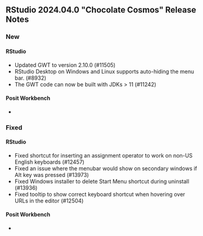 ## RStudio 2024.04.0 "Chocolate Cosmos" Release Notes

### New
#### RStudio
- Updated GWT to version 2.10.0 (#11505)
- RStudio Desktop on Windows and Linux supports auto-hiding the menu bar. (#8932)
- The GWT code can now be built with JDKs > 11 (#11242)

#### Posit Workbench
-

### Fixed
#### RStudio
- Fixed shortcut for inserting an assignment operator to work on non-US English keyboards (#12457)
- Fixed an issue where the menubar would show on secondary windows if Alt key was pressed (#13973)
- Fixed Windows installer to delete Start Menu shortcut during uninstall (#13936)
- Fixed tooltip to show correct keyboard shortcut when hovering over URLs in the editor (#12504)

#### Posit Workbench
-
